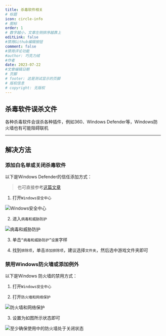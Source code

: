 ```yaml
---
title: 杀毒软件相关
# 标题
icon: circle-info
# 图标
order: 1
# 数字越小，文章左侧排序越靠上
editLink: false
#禁用Github编辑按钮
comment: false
#禁用评论功能
#author: 巧克力绒
#作者
date: 2023-07-22
#文章编辑日期
# 页脚
# footer: 这是测试显示的页脚
# 版权信息
# copyright: 无版权
---
```


## **杀毒软件误杀文件**
各种杀毒软件会误杀各种插件，例如360、Windows Defender等，Windows防火墙也有可能阻碍联机

---

## **解决方法**

### **添加白名单或关闭杀毒软件**

以下是Windows Defender的信任添加方式：

>也可直接参考[这篇文章](https://zhuanlan.zhihu.com/p/348518908)

1. 打开```Windows安全中心``` 

![Windows安全中心](https://img.514.live/img/202307220243578.png)

2. 进入```病毒和威胁防护```

![病毒和威胁防护](https://img.514.live/img/202307220243794.png)

3. 单击```“病毒和威胁防护”设置```字样

4. 找到```排除项```，单击```添加排除项```，建议选择```文件夹```，然后选中游戏文件夹即可

### 禁用Windows防火墙或添加例外

以下是Windows 防火墙的禁用方式：

1. 打开```Windows安全中心``` 

2. 打开```防火墙和网络保护```

![防火墙和网络保护](https://img.514.live/img/202307220252743.png)

3. 设置为如图所示状态即可

![至少确保使用中的防火墙处于关闭状态](https://img.514.live/img/202307220254395.png)
